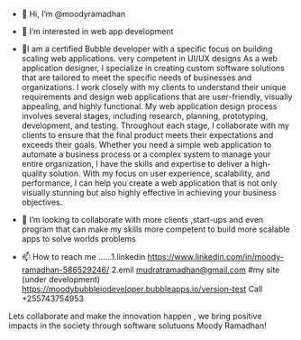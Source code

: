 - 👋 Hi, I’m @moodyramadhan
- 👀 I’m interested in web app development 
- 🌱I am a certified Bubble developer with a specific focus on building scaling web applications. very competent in UI/UX designs 
As a web application designer, I specialize in creating custom software solutions that are tailored to meet the specific needs of businesses and organizations. I work closely with my clients to understand their unique requirements and design web applications that are user-friendly, visually appealing, and highly functional.
My web application design process involves several stages, including research, planning, prototyping, development, and testing. Throughout each stage, I collaborate with my clients to ensure that the final product meets their expectations and exceeds their goals.
Whether you need a simple web application to automate a business process or a complex system to manage your entire organization, I have the skills and expertise to deliver a high-quality solution. With my focus on user experience, scalability, and performance, I can help you create a web application that is not only visually stunning but also highly effective in achieving your business objectives.

- 💞️ I’m looking to collaborate with more clients ,start-ups and even program that can make my skills more competent to build more scalable apps to solve worlds problems
- 📫 How to reach me ......1.linkedin https://www.linkedin.com/in/moody-ramadhan-586529246/ 2.emil mudratramadhan@gmail.com #my site (under development) https://moodybubbleiodeveloper.bubbleapps.io/version-test Call +255743754953

Lets collaborate and make the innovation happen , we bring positive impacts in the society through software solutuons
Moody Ramadhan!
